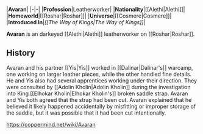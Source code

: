 |**Avaran**|
|-|-|
|**Profession**|Leatherworker|
|**Nationality**|[[Alethi\|Alethi]]|
|**Homeworld**|[[Roshar\|Roshar]]|
|**Universe**|[[Cosmere\|Cosmere]]|
|**Introduced In**|*[[The Way of Kings\|The Way of Kings]]*|

**Avaran** is an darkeyed [[Alethi\|Alethi]] leatherworker on [[Roshar\|Roshar]].

## History
Avaran and his partner [[Yis\|Yis]] worked in [[Dalinar\|Dalinar's]] warcamp, one working on larger leather pieces, while the other handled fine details. He and Yis also had several apprentices working under their direction. They were consulted by [[Adolin Kholin\|Adolin Kholin]] during the investigation into King [[Elhokar Kholin\|Elhokar Kholin's]] broken saddle strap. Avaran and Yis both agreed that the strap had been cut. Avaran explained that he believed it likely happened accidentally by misfitting or improper storage of the saddle, but it was possible that it had been cut intentionally.



https://coppermind.net/wiki/Avaran